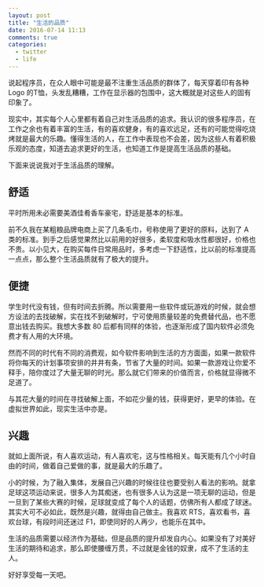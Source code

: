 ```yaml
---
layout: post
title: "生活的品质"
date: 2016-07-14 11:13
comments: true
categories: 
  - twitter
  - life
---
```


说起程序员，在众人眼中可能是最不注重生活品质的群体了，每天穿着印有各种 Logo 的T恤，头发乱糟糟，工作在显示器的包围中，这大概就是对这些人的固有印象了。

现实中，其实每个人心里都有着自己对生活品质的追求。我认识的很多程序员，在工作之余也有着丰富的生活，有的喜欢健身，有的喜欢远足，还有的可能觉得吃烧烤就是最大的乐趣。懂得生活的人，在工作中表现也不会差，因为这些人有着积极乐观的态度，知道去追求更好的生活，也知道工作是提高生活品质的基础。

下面来说说我对于生活品质的理解。

## 舒适

平时所用未必需要美酒佳肴香车豪宅，舒适是基本的标准。

前不久我在某粗粮品牌电商上买了几条毛巾，号称使用了更好的原料，达到了 A 类的标准。到手之后感觉果然比以前用的好很多，柔软度和吸水性都很好，价格也不贵。以小见大，在购买每件日常用品时，多考虑一下舒适性，比以前的标准提高一点点，那么整个生活品质就有了极大的提升。

## 便捷

学生时代没有钱，但有时间去折腾。所以需要用一些软件或玩游戏的时候，就会想方设法的去找破解，实在找不到破解时，宁可使用质量较差的免费替代品，也不愿意出钱去购买。我想大多数 80 后都有同样的体验，也逐渐形成了国内软件必须免费才有人用的大环境。

然而不同的时代有不同的消费观，如今软件影响到生活的方方面面，如果一款软件将你每天的计划事项安排的井井有条，节省了大量的时间。如果一款游戏让你爱不释手，陪你度过了大量无聊的时光。那么就它们带来的价值而言，价格就显得微不足道了。

与其花大量的时间在寻找破解上面，不如花少量的钱，获得更好，更早的体验。在虚拟世界如此，现实生活中亦是。

## 兴趣

就如上面所说，有人喜欢运动，有人喜欢宅，这与性格相关。每天能有几个小时自由的时间，做着自己爱做的事，就是最大的乐趣了。

小的时候，为了融入集体，发展自己兴趣的时候往往也要受别人看法的影响。就拿足球这项运动来说，很多人为其痴迷，也有很多人认为这是一项无聊的运动，但是一旦到了某些大赛的时候，足球就变成了每个人的话题，仿佛所有人都成了球迷。其实大可不必如此，既然是兴趣，就得由自己做主。我喜欢 RTS，喜欢看书，喜欢台球，有段时间还迷过 F1，即使同好的人再少，也能乐在其中。

生活的品质需要以经济作为基础，但是品质的提升却发自内心。如果没有了对美好生活的期待和追求，那么即使腰缠万贯，不过就是金钱的奴隶，成不了生活的主人。

好好享受每一天吧。
